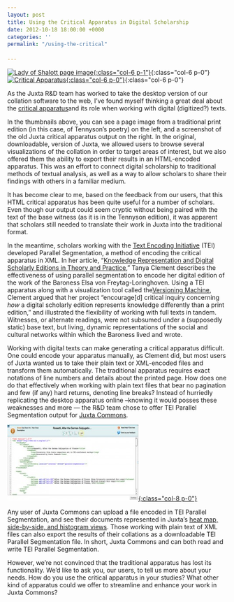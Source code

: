 ```yaml
---
layout: post
title: Using the Critical Apparatus in Digital Scholarship
date: 2012-10-18 18:00:00 +0000
categories: ''
permalink: "/using-the-critical"

---
```


[![](/wp-content/uploads/2008/09/ladyofshalott.jpg "Lady of Shalott page image"){:class="col-6  p-1"}](/wp-content/uploads/2008/09/ladyofshalott.jpg){:class="col-6  p-0"}[![](/wp-content/uploads/2008/09/tennysonapparat.jpg "Critical Apparatus"){:class="col-6  p-0"}](/wp-content/uploads/2008/09/tennysonapparat.jpg){:class="col-6  p-0"}

 
As the Juxta R&D team has worked to take the desktop version of our collation software to the web, I’ve found myself thinking a great deal about the [critical apparatus](http://en.wikipedia.org/wiki/Critical_apparatus)and its role when working with digital (digitized?) texts.

In the thumbnails above, you can see a page image from a traditional print edition (in this case, of Tennyson’s poetry) on the left, and a screenshot of the old Juxta critical apparatus output on the right. In the original, downloadable, version of Juxta, we allowed users to browse several visualizations of the collation in order to target areas of interest, but we also offered them the ability to export their results in an HTML-encoded apparatus. This was an effort to connect digital scholarship to traditional methods of textual analysis, as well as a way to allow scholars to share their findings with others in a familiar medium.

It has become clear to me, based on the feedback from our users, that this HTML critical apparatus has been quite useful for a number of scholars. Even though our output could seem cryptic without being paired with the text of the base witness (as it is in the Tennyson edition), it was apparent that scholars still needed to translate their work in Juxta into the traditional format.

In the meantime, scholars working with the [Text Encoding Initiative](http://www.tei-c.org/release/doc/tei-p5-doc/en/html/TC.html) (TEI) developed Parallel Segmentation, a method of encoding the critical apparatus in XML. In her article, “[Knowledge Representation and Digital Scholarly Editions in Theory and Practice](http://jtei.revues.org/203?lang=en),” Tanya Clement describes the effectiveness of using parallel segmentation to encode her digital edition of the work of the Baroness Elsa von Freytag-Loringhoven. Using a TEI apparatus along with a visualization tool called the[Versioning Machine](http://www.v-machine.org/), Clement argued that her project “encourage\[d\] critical inquiry concerning _how_ a digital scholarly edition represents knowledge differently than a print edition,” and illustrated the flexibility of working with full texts in tandem. Witnesses, or alternate readings, were not subsumed under a (supposedly static) base text, but living, dynamic representations of the social and cultural networks within which the Baroness lived and wrote.

Working with digital texts can make generating a critical apparatus difficult. One could encode your apparatus manually, as Clement did, but most users of Juxta wanted us to take their plain text or XML-encoded files and transform them automatically. The traditional apparatus requires exact notations of line numbers and details about the printed page. How does one do that effectively when working with plain text files that bear no pagination and few (if any) hard returns, denoting line breaks? Instead of hurriedly replicating the desktop apparatus online –knowing it would posses these weaknesses and more — the R&D team chose to offer TEI Parallel Segmentation output for [Juxta Commons](http://juxtacommons.org/).

[![Juxta TEI  Parallel Segmentation export](/wp-content/uploads/2012/10/tei_parSeg-300x174.jpg "Juxta TEI  Par Seg export"){:class="col-8  p-0"}](/wp-content/uploads/2012/10/tei_parSeg.jpg)

Any user of Juxta Commons can upload a file encoded in TEI Parallel Segmentation, and see their documents represented in Juxta’s [heat map, side-by-side, and histogram views](http://juxtacommons.org/guide#visualizations). Those working with plain text of XML files can also export the results of their collations as a downloadable TEI Parallel Segmentation file. In short, Juxta Commons and can both read and write TEI Parallel Segmentation.

However, we’re not convinced that the traditional apparatus has lost its functionality. We’d like to ask you, our users, to tell us more about your needs. How do you use the critical apparatus in your studies? What other kind of apparatus could we offer to streamline and enhance your work in Juxta Commons?